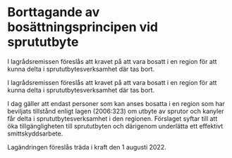 # Borttagande av bosättningsprincipen vid sprututbyte

I lagrådsremissen föreslås att kravet på att vara bosatt i en region för att kunna delta i sprututbytesverksamhet där tas bort.

I lagrådsremissen föreslås att kravet på att vara bosatt i en region för att kunna delta i sprututbytesverksamhet där tas bort.

I dag gäller att endast personer som kan anses bosatta i en region som har beviljats tillstånd enligt lagen (2006:323) om utbyte av sprutor och kanyler får delta i sprututbytesverksamhet i den regionen. Förslaget syftar till att öka tillgängligheten till sprututbyten och därigenom underlätta ett effektivt smittskyddsarbete.

Lagändringen föreslås träda i kraft den 1 augusti 2022.
